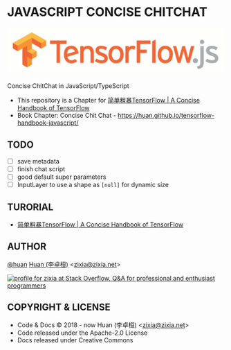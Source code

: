 # JAVASCRIPT CONCISE CHITCHAT

![Javascript for Tensorflow](docs/images/tensorflow-js.gif)

Concise ChitChat in JavaScript/TypeScript

* This repository is a Chapter for [简单粗暴TensorFlow | A Concise Handbook of TensorFlow](https://tf.wiki)
* Book Chapter: Concise Chit Chat - <https://huan.github.io/tensorflow-handbook-javascript/>

## TODO

- [ ] save metadata
- [ ] finish chat script
- [ ] good default super parameters
- [ ] InputLayer to use a shape as `[null]` for dynamic size

## TURORIAL

- [简单粗暴TensorFlow | A Concise Handbook of TensorFlow](https://tf.wiki)

## AUTHOR

[@huan](https://github.com/huan) [Huan (李卓桓)](https://linkedin.com/in/zixia) \<zixia@zixia.net\>

<a href="http://stackoverflow.com/users/1123955/zixia">
  <img src="http://stackoverflow.com/users/flair/1123955.png" width="208" height="58" alt="profile for zixia at Stack Overflow, Q&amp;A for professional and enthusiast programmers" title="profile for zixia at Stack Overflow, Q&amp;A for professional and enthusiast programmers">
</a>

## COPYRIGHT & LICENSE

- Code & Docs © 2018 - now Huan (李卓桓) \<zixia@zixia.net\>
- Code released under the Apache-2.0 License
- Docs released under Creative Commons
